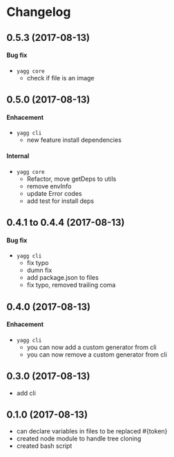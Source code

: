 # Changelog

## 0.5.3 (2017-08-13)
#### Bug fix
* `yagg core`
  * check if file is an image

## 0.5.0 (2017-08-13)
#### Enhacement
* `yagg cli`
  * new feature install dependencies
#### Internal
* `yagg core`
  * Refactor, move getDeps to utils
  * remove envInfo
  * update Error codes
  * add test for install deps

## 0.4.1 to 0.4.4 (2017-08-13)
#### Bug fix
* `yagg cli`
  * fix typo
  * dumn fix
  * add package.json to files
  * fix typo, removed trailing coma

## 0.4.0 (2017-08-13)
#### Enhacement
* `yagg cli`
  * you can now add a custom generator from cli
  * you can now remove a custom generator from cli

## 0.3.0 (2017-08-13)
 - add cli

## 0.1.0 (2017-08-13)
 - can declare variables in files to be replaced #{token}
 - created node module to handle tree cloning
 - created bash script
